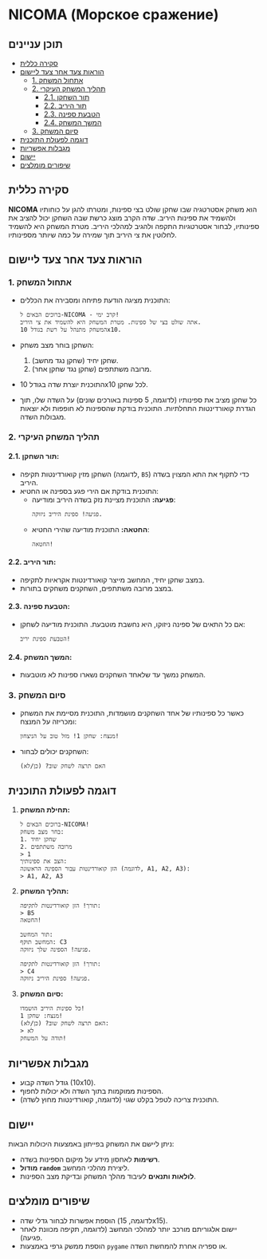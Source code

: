 # NICOMA (Морское сражение)

## תוכן עניינים
- [סקירה כללית](#סקירה-כללית)
- [הוראות צעד אחר צעד ליישום](#הוראות-צעד-אחר-צעד-ליישום)
    - [1. אתחול המשחק](#1-אתחול-המשחק)
    - [2. תהליך המשחק העיקרי](#2-תהליך-המשחק-העיקרי)
        - [2.1. תור השחקן](#21-תור-השחקן)
        - [2.2. תור היריב](#22-תור-היריב)
        - [2.3. הטבעת ספינה](#23-הטבעת-ספינה)
        - [2.4. המשך המשחק](#24-המשך-המשחק)
    - [3. סיום המשחק](#3-סיום-המשחק)
- [דוגמה לפעולת התוכנית](#דוגמה-לפעולת-התוכנית)
- [מגבלות אפשריות](#מגבלות-אפשריות)
- [יישום](#יישום)
- [שיפורים מומלצים](#שיפורים-מומלצים)

## סקירה כללית
**NICOMA** הוא משחק אסטרטגיה שבו שחקן שולט בצי ספינות, ומטרתו להגן על כוחותיו ולהשמיד את ספינות היריב. שדה הקרב מוצג כרשת שבה השחקן יכול להציב את ספינותיו, לבחור אסטרטגיות התקפה ולהגיב למהלכי היריב. מטרת המשחק היא להשמיד לחלוטין את צי היריב תוך שמירה על כמה שיותר מספינותיו.

## הוראות צעד אחר צעד ליישום

### 1. אתחול המשחק
- התוכנית מציגה הודעת פתיחה ומסבירה את הכללים:
  ```
  ברוכים הבאים ל-NICOMA - קרב ימי!
  אתה שולט בצי של ספינות. מטרת המשחק היא להשמיד את צי היריב.
  המשחק מתנהל על רשת בגודל 10x10.
  ```
- השחקן בוחר מצב משחק:
  1. שחקן יחיד (שחקן נגד מחשב).
  2. מרובה משתתפים (שחקן נגד שחקן אחר).

- התוכנית יוצרת שדה בגודל 10x10 לכל שחקן.
- כל שחקן מציב את ספינותיו (לדוגמה, 5 ספינות באורכים שונים) על השדה שלו, תוך הגדרת קואורדינטות התחלתיות. התוכנית בודקת שהספינות לא חופפות ולא יוצאות מגבולות השדה.

### 2. תהליך המשחק העיקרי

#### 2.1. תור השחקן:
- השחקן מזין קואורדינטות תקיפה (לדוגמה, `B5`) כדי לתקוף את התא המצוין בשדה היריב.
- התוכנית בודקת אם הירי פגע בספינה או החטיא:
  - **פגיעה:** התוכנית מציינת נזק בשדה היריב ומודיעה:
    ```
    פגיעה! ספינת היריב ניזוקה.
    ```
  - **החטאה:** התוכנית מודיעה שהירי החטיא:
    ```
    החטאה!
    ```

#### 2.2. תור היריב:
- במצב שחקן יחיד, המחשב מייצר קואורדינטות אקראיות לתקיפה.
- במצב מרובה משתתפים, השחקנים משחקים בתורות.

#### 2.3. הטבעת ספינה:
- אם כל התאים של ספינה ניזוקו, היא נחשבת מוטבעת. התוכנית מודיעה לשחקן:
  ```
  הטבעת ספינת יריב!
  ```

#### 2.4. המשך המשחק:
- המשחק נמשך עד שלאחד השחקנים נשארו ספינות לא מוטבעות.

### 3. סיום המשחק
- כאשר כל ספינותיו של אחד השחקנים מושמדות, התוכנית מסיימת את המשחק ומכריזה על המנצח:
  ```
  מנצח: שחקן 1! מזל טוב על הניצחון!
  ```
- השחקנים יכולים לבחור:
  ```
  האם תרצה לשחק שוב? (כן/לא)
  ```

## דוגמה לפעולת התוכנית

1. **תחילת המשחק:**
   ```
   ברוכים הבאים ל-NICOMA!
   בחר מצב משחק:
   1. שחקן יחיד
   2. מרובה משתתפים
   > 1
   הצב את ספינותיך:
   הזן קואורדינטות עבור הספינה הראשונה (לדוגמה, A1, A2, A3):
   > A1, A2, A3
   ```

2. **תהליך המשחק:**
   ```
   תורך! הזן קואורדינטות לתקיפה:
   > B5
   החטאה!

   תור המחשב:
   המחשב תוקף: C3
   פגיעה! הספינה שלך ניזוקה.

   תורך! הזן קואורדינטות לתקיפה:
   > C4
   פגיעה! ספינת היריב ניזוקה.
   ```

3. **סיום המשחק:**
   ```
   כל ספינות היריב הושמדו!
   מנצח: שחקן 1!
   האם תרצה לשחק שוב? (כן/לא):
   > לא
   תודה על המשחק!
   ```

## מגבלות אפשריות
- גודל השדה קבוע (10x10).
- הספינות ממוקמות בתוך השדה ולא יכולות לחפוף.
- התוכנית צריכה לטפל בקלט שגוי (לדוגמה, קואורדינטות מחוץ לשדה).

## יישום
ניתן ליישם את המשחק בפייתון באמצעות היכולות הבאות:
- **רשימות** לאחסון מידע על מיקום הספינות בשדה.
- **מודול `random`** ליצירת מהלכי המחשב.
- **לולאות ותנאים** לעיבוד מהלך המשחק ובדיקת מצב הספינות.

## שיפורים מומלצים
- הוספת אפשרות לבחור גדלי שדה (לדוגמה, 15x15).
- יישום אלגוריתם מורכב יותר למהלכי המחשב (לדוגמה, תקיפה מכוונת לאחר פגיעה).
- הוספת ממשק גרפי באמצעות `pygame` או ספריה אחרת להמחשת השדה.